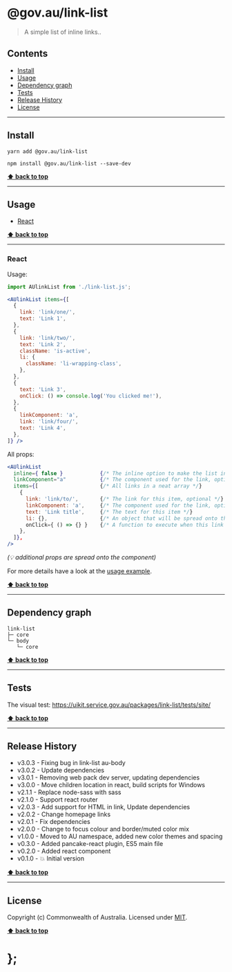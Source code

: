 @gov.au/link-list
============

> A simple list of inline links..


## Contents

* [Install](#install)
* [Usage](#usage)
* [Dependency graph](#dependency-graph)
* [Tests](#tests)
* [Release History](#release-history)
* [License](#license)


----------------------------------------------------------------------------------------------------------------------------------------------------------------


## Install


```shell
yarn add @gov.au/link-list
```

```shell
npm install @gov.au/link-list --save-dev
```


**[⬆ back to top](#contents)**


----------------------------------------------------------------------------------------------------------------------------------------------------------------


## Usage


* [React](#react)


**[⬆ back to top](#contents)**


----------------------------------------------------------------------------------------------------------------------------------------------------------------


### React

Usage:

```jsx
import AUlinkList from './link-list.js';

<AUlinkList items={[
  {
    link: 'link/one/',
    text: 'Link 1',
  },
  {
    link: 'link/two/',
    text: 'Link 2',
    className: 'is-active',
    li: {
      className: 'li-wrapping-class',
    },
  },
  {
    text: 'Link 3',
    onClick: () => console.log('You clicked me!'),
  },
  {
    linkComponent: 'a',
    link: 'link/four/',
    text: 'Link 4',
  },
]} />
```

All props:

```jsx
<AUlinkList
  inline={ false }            {/* The inline option to make the list inline, optional */}
  linkComponent="a"           {/* The component used for the link, optional */}
  items={[                    {/* All links in a neat array */}
    {
      link: 'link/to/',       {/* The link for this item, optional */}
      linkComponent: 'a',     {/* The component used for the link, optional */}
      text: 'Link title',     {/* The text for this item */}
      li: {},                 {/* An object that will be spread onto the <li> tag, optional */}
      onClick={ () => {} }    {/* A function to execute when this link is clicked, optional */}
    },
  ]},
/>
```
_(💡 additional props are spread onto the component)_


For more details have a look at the [usage example](https://github.com/govau/uikit/tree/master/packages/link-list/tests/react/index.js).


**[⬆ back to top](#contents)**


----------------------------------------------------------------------------------------------------------------------------------------------------------------


## Dependency graph

```shell
link-list
├─ core
└─ body
   └─ core
```


**[⬆ back to top](#contents)**


----------------------------------------------------------------------------------------------------------------------------------------------------------------


## Tests

The visual test: https://uikit.service.gov.au/packages/link-list/tests/site/


**[⬆ back to top](#contents)**


----------------------------------------------------------------------------------------------------------------------------------------------------------------


## Release History

* v3.0.3 - Fixing bug in link-list au-body
* v3.0.2 - Update dependencies
* v3.0.1 - Removing web pack dev server, updating dependencies
* v3.0.0 - Move children location in react, build scripts for Windows
* v2.1.1 - Replace node-sass with sass
* v2.1.0 - Support react router
* v2.0.3 - Add support for HTML in link, Update dependencies
* v2.0.2 - Change homepage links
* v2.0.1 - Fix dependencies
* v2.0.0 - Change to focus colour and border/muted color mix
* v1.0.0 - Moved to AU namespace, added new color themes and spacing
* v0.3.0 - Added pancake-react plugin, ES5 main file
* v0.2.0 - Added react component
* v0.1.0 - 💥 Initial version


**[⬆ back to top](#contents)**


----------------------------------------------------------------------------------------------------------------------------------------------------------------


## License

Copyright (c) Commonwealth of Australia.
Licensed under [MIT](https://raw.githubusercontent.com/govau/uikit/packages/core/master/LICENSE).


**[⬆ back to top](#contents)**

# };
